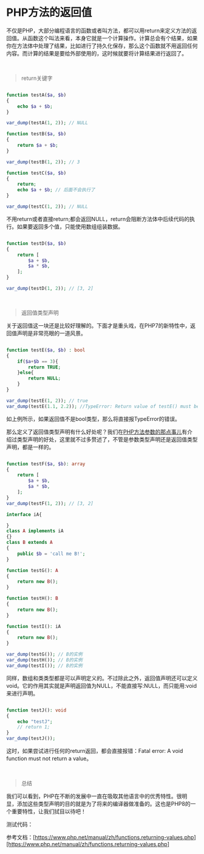 # PHP方法的返回值

不仅是PHP，大部分编程语言的函数或者叫方法，都可以用return来定义方法的返回值。从函数这个叫法来看，本身它就是一个计算操作。计算总会有个结果，如果你在方法体中处理了结果，比如进行了持久化保存，那么这个函数就不用返回任何内容。而计算的结果是要给外部使用的，这时候就要将计算结果进行返回了。

&nbsp;
> return关键字

```php

function testA($a, $b)
{
    echo $a + $b;
}

var_dump(testA(1, 2)); // NULL

function testB($a, $b)
{
    return $a + $b;
}

var_dump(testB(1, 2)); // 3

function testC($a, $b)
{
    return;
    echo $a + $b; // 后面不会执行了
}

var_dump(testC(1, 2)); // NULL

```

不用return或者直接return;都会返回NULL，return会阻断方法体中后续代码的执行。如果要返回多个值，只能使用数组组装数据。

```php

function testD($a, $b)
{
    return [
        $a + $b,
        $a * $b,
    ];
}

var_dump(testD(1, 2)); // [3, 2]

```

&nbsp;
> 返回值类型声明

关于返回值这一块还是比较好理解的。下面才是重头戏，在PHP7的新特性中，返回值声明是非常亮眼的一道风景。

```php

function testE($a, $b) : bool
{
    if($a+$b == 3){
        return TRUE;
    }else{
        return NULL;
    }
}

var_dump(testE(1, 2)); // true
var_dump(testE(1.1, 2.2)); //TypeError: Return value of testE() must be of the type bool, null returned

```

如上例所示，如果返回值不是bool类型，那么将直接报TypeError的错误。

那么定义了返回值类型声明有什么好处呢？我们在[PHP方法参数的那点事儿]()有介绍过类型声明的好处，这里就不过多赘述了，不管是参数类型声明还是返回值类型声明，都是一样的。

```php

function testF($a, $b): array
{
    return [
        $a + $b,
        $a * $b,
    ];
}
var_dump(testF(1, 2)); // [3, 2]

interface iA{

}
class A implements iA
{}
class B extends A
{
    public $b = 'call me B!';
}

function testG(): A
{
    return new B();
}

function testH(): B
{
    return new B();
}

function testI(): iA
{
    return new B();
}

var_dump(testG()); // B的实例
var_dump(testH()); // B的实例
var_dump(testI()); // B的实例

```

同样，数组和类类型都是可以声明定义的。不过除此之外，返回值声明还可以定义void。它的作用其实就是声明返回值为NULL，不能直接写:NULL，而只能用:void来进行声明。

```php

function testJ(): void
{
    echo "testJ";
    // return 1;
}
var_dump(testJ());

```

这时，如果尝试进行任何的return返回，都会直接报错：Fatal error: A void function must not return a value。

&nbsp;
> 总结

我们可以看到，PHP在不断的发展中一直在吸取其他语言中的优秀特性。很明显，添加这些类型声明的目的就是为了将来的编译器做准备的。这也是PHP8的一个重要特性，让我们拭目以待吧！

测试代码：

参考文档：[https://www.php.net/manual/zh/functions.returning-values.php][https://www.php.net/manual/zh/functions.returning-values.php]
